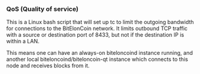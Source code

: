 ### QoS (Quality of service) ###

This is a Linux bash script that will set up tc to limit the outgoing bandwidth for connections to the BitElonCoin network. It limits outbound TCP traffic with a source or destination port of 8433, but not if the destination IP is within a LAN.

This means one can have an always-on biteloncoind instance running, and another local biteloncoind/biteloncoin-qt instance which connects to this node and receives blocks from it.

